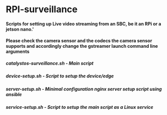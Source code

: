 # RPI-surveillance

#### Scripts for setting up Live video streaming from an SBC, be it an RPi or a jetson nano.'

#### Please check the camera sensor and the codecs the camera sensor supports and accordingly change the gstreamer launch command line arguments


##### catalystos-surveillance.sh            -             Main script
##### device-setup.sh                       -             Script to setup the device/edge 
##### server-setup.sh                       -             Minimal configuration nginx server setup script using ansible
##### service-setup.sh                      -             Script to setup the main script as a Linux service
